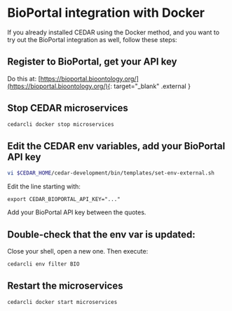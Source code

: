 # BioPortal integration with Docker
If you already installed CEDAR using the Docker method, and you want to try out the BioPortal integration as well, follow these steps:

## Register to BioPortal, get your API key
Do this at: [https://bioportal.bioontology.org/](https://bioportal.bioontology.org/){: target="_blank" .external }

## Stop CEDAR microservices
```sh
cedarcli docker stop microservices
```

## Edit the CEDAR env variables, add your BioPortal API key
```sh
vi $CEDAR_HOME/cedar-development/bin/templates/set-env-external.sh
```
Edit the line starting with:
```
export CEDAR_BIOPORTAL_API_KEY="..."
```
Add your BioPortal API key between the quotes.

## Double-check that the env var is updated:
Close your shell, open a new one. Then execute:
```sh
cedarcli env filter BIO
```

## Restart the microservices
```sh
cedarcli docker start microservices
```

